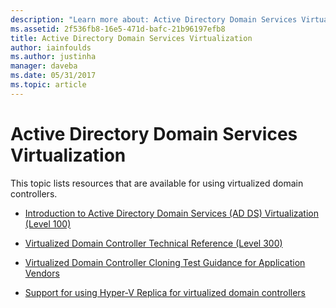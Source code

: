 ```yaml
---
description: "Learn more about: Active Directory Domain Services Virtualization"
ms.assetid: 2f536fb8-16e5-471d-bafc-21b96197efb8
title: Active Directory Domain Services Virtualization
author: iainfoulds
ms.author: justinha
manager: daveba
ms.date: 05/31/2017
ms.topic: article
---
```


# Active Directory Domain Services Virtualization

This topic lists resources that are available for using virtualized domain controllers.

-   [Introduction to Active Directory Domain Services &#40;AD DS&#41; Virtualization &#40;Level 100&#41;](../../../ad-ds/Introduction-to-Active-Directory-Domain-Services-AD-DS-Virtualization-Level-100.md)

-   [Virtualized Domain Controller Technical Reference &#40;Level 300&#41;](../../../ad-ds/deploy/virtual-dc/Virtualized-Domain-Controller-Technical-Reference--Level-300-.md)

-   [Virtualized Domain Controller Cloning Test Guidance for Application Vendors](../../../ad-ds/reference/virtual-dc/Virtualized-Domain-Controller-Cloning-Test-Guidance-for-Application-Vendors.md)

-   [Support for using Hyper-V Replica for virtualized domain controllers](../../../ad-ds/get-started/virtual-dc/Support-for-using-Hyper-V-Replica-for-virtualized-domain-controllers.md)



